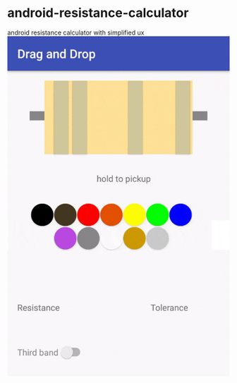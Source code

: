 # android-resistance-calculator
android resistance calculator with simplified ux
![demo](demo/ready-demo.gif)
</br>
